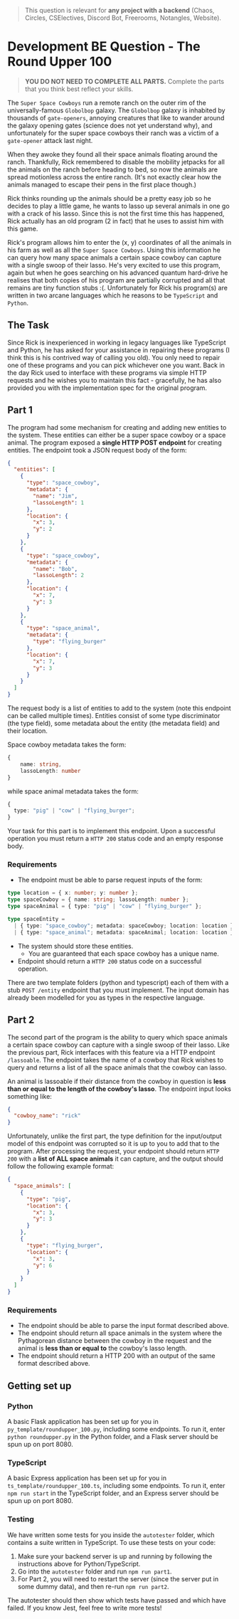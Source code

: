 > This question is relevant for **any project with a backend** (Chaos, Circles,
> CSElectives, Discord Bot, Freerooms, Notangles, Website).

# Development BE Question - The Round Upper 100

> **YOU DO NOT NEED TO COMPLETE ALL PARTS.** Complete the parts that you think best
> reflect your skills.

The `Super Space Cowboys` run a remote ranch on the outer rim of the universally-famous `Globolbop` galaxy. The `Globolbop` galaxy is inhabited by thousands of `gate-openers`, annoying creatures that like to wander around the galaxy opening gates (science does not yet understand why), and unfortunately for the super space cowboys their ranch was a victim of a `gate-opener` attack last night.

When they awoke they found all their space animals floating around the ranch. Thankfully, Rick remembered to disable the mobility jetpacks for all the animals on the ranch before heading to bed, so now the animals are spread motionless across the entire ranch. (It's not exactly clear how the animals managed to escape their pens in the first place though.)

Rick thinks rounding up the animals should be a pretty easy job so he decides to play a little game, he wants to lasso up several animals in one go with a crack of his lasso. Since this is not the first time this has happened, Rick actually has an old program (2 in fact) that he uses to assist him with this game.

Rick's program allows him to enter the (x, y) coordinates of all the animals in his farm as well as all the `Super Space Cowboys`. Using this information he can query how many space animals a certain space cowboy can capture with a single swoop of their lasso. He's very excited to use this program, again but when he goes searching on his advanced quantum hard-drive he realises that both copies of his program are partially corrupted and all that remains are tiny function stubs :(. Unfortunately for Rick his program(s) are written in two arcane languages which he reasons to be `TypeScript` and `Python`.

## The Task

Since Rick is inexperienced in working in legacy languages like TypeScript and Python, he has asked for your assistance in repairing these programs (I think this is his contrived way of calling you old). You only need to repair one of these programs and you can pick whichever one you want. Back in the day Rick used to interface with these programs via simple HTTP requests and he wishes you to maintain this fact - gracefully, he has also provided you with the implementation spec for the original program.

## Part 1

The program had some mechanism for creating and adding new entities to the system. These entities can either be a super space cowboy or a space animal. The program exposed a **single HTTP POST endpoint** for creating entities. The endpoint took a JSON request body of the form:

```json
{
  "entities": [
    {
      "type": "space_cowboy",
      "metadata": {
        "name": "Jim",
        "lassoLength": 1
      },
      "location": {
        "x": 3,
        "y": 2
      }
    },
    {
      "type": "space_cowboy",
      "metadata": {
        "name": "Bob",
        "lassoLength": 2
      },
      "location": {
        "x": 7,
        "y": 3
      }
    },
    {
      "type": "space_animal",
      "metadata": {
        "type": "flying_burger"
      },
      "location": {
        "x": 7,
        "y": 3
      }
    }
  ]
}
```

The request body is a list of entities to add to the system (note this endpoint can be called multiple times). Entities consist of some type discriminator (the type field), some metadata about the entity (the metadata field) and their location.

Space cowboy metadata takes the form:

```ts
{
    name: string,
    lassoLength: number
}
```

while space animal metadata takes the form:

```ts
{
  type: "pig" | "cow" | "flying_burger";
}
```

Your task for this part is to implement this endpoint. Upon a successful operation you must return a `HTTP 200` status code and an empty response body.

### Requirements

- The endpoint must be able to parse request inputs of the form:

```ts
type location = { x: number; y: number };
type spaceCowboy = { name: string; lassoLength: number };
type spaceAnimal = { type: "pig" | "cow" | "flying_burger" };

type spaceEntity =
  | { type: "space_cowboy"; metadata: spaceCowboy; location: location }
  | { type: "space_animal"; metadata: spaceAnimal; location: location };
```

- The system should store these entities.
  - You are guaranteed that each space cowboy has a unique name.
- Endpoint should return a `HTTP 200` status code on a successful operation.

There are two template folders (python and typescript) each of them with a stub `POST /entity` endpoint that you must implement. The input domain has already been modelled for you as types in the respective language.

## Part 2

The second part of the program is the ability to query which space animals a certain space cowboy can capture with a single swoop of their lasso. Like the previous part, Rick interfaces with this feature via a HTTP endpoint `/lassoable`. The endpoint takes the name of a cowboy that Rick wishes to query and returns a list of all the space animals that the cowboy can lasso.

An animal is lassoable if their distance from the cowboy in question is **less than or equal to the length of the cowboy's lasso**. The endpoint input looks something like:

```json
{
  "cowboy_name": "rick"
}
```

Unfortunately, unlike the first part, the type definition for the input/output model of this endpoint was corrupted so it is up to you to add that to the program. After processing the request, your endpoint should return `HTTP 200` with a **list of ALL space animals** it can capture, and the output should follow the following example format:

```json
{
  "space_animals": [
    {
      "type": "pig",
      "location": {
        "x": 3,
        "y": 3
      }
    },
    {
      "type": "flying_burger",
      "location": {
        "x": 3,
        "y": 6
      }
    }
  ]
}
```

### Requirements

- The endpoint should be able to parse the input format described above.
- The endpoint should return all space animals in the system where the Pythagorean distance between the cowboy in the request and the animal is **less than or equal to** the cowboy's lasso length.
- The endpoint should return a HTTP 200 with an output of the same format described above.

## Getting set up

### Python

A basic Flask application has been set up for you in `py_template/roundupper_100.py`,
including some endpoints. To run it, enter `python roundupper.py` in the Python
folder, and a Flask server should be spun up on port 8080.

### TypeScript

A basic Express application has been set up for you in `ts_template/roundupper_100.ts`,
including some endpoints. To run it, enter `npm run start` in the TypeScript folder,
and an Express server should be spun up on port 8080.

### Testing

We have written some tests for you inside the `autotester` folder, which contains
a suite written in TypeScript. To use these tests on your code:

1. Make sure your backend server is up and running by following the instructions
   above for Python/TypeScript.
2. Go into the `autotester` folder and run `npm run part1`.
3. For Part 2, you will need to restart the server (since the server put in some
   dummy data), and then re-run `npm run part2`.

The autotester should then show which tests have passed and which have failed. If
you know Jest, feel free to write more tests!
